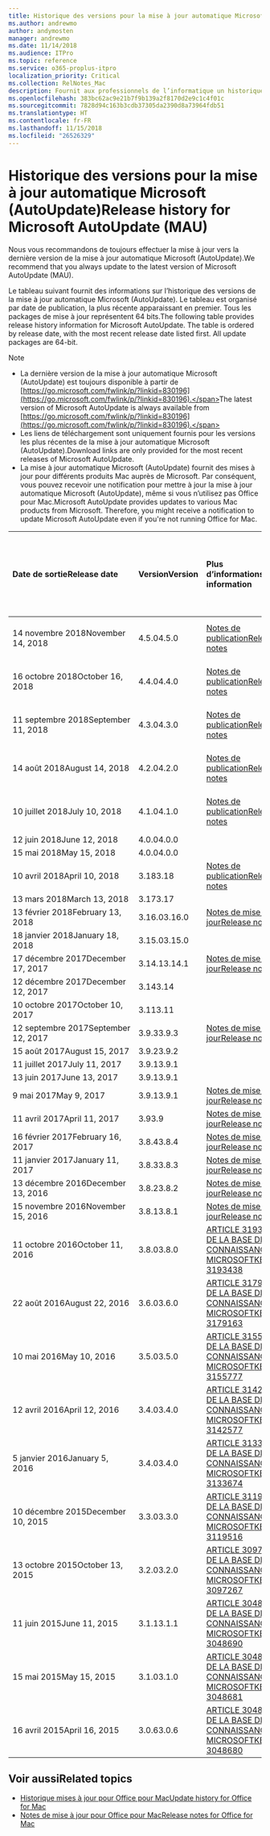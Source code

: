 ```yaml
---
title: Historique des versions pour la mise à jour automatique Microsoft (AutoUpdate)
ms.author: andrewmo
author: andymosten
manager: andrewmo
ms.date: 11/14/2018
ms.audience: ITPro
ms.topic: reference
ms.service: o365-proplus-itpro
localization_priority: Critical
ms.collection: RelNotes_Mac
description: Fournit aux professionnels de l’informatique un historique des versions pour la mise à jour automatique Microsoft (AutoUpdate)
ms.openlocfilehash: 383bc62ac9e21b7f9b139a2f8170d2e9c1c4f01c
ms.sourcegitcommit: 7828d94c163b3cdb37305da2390d8a73964fdb51
ms.translationtype: HT
ms.contentlocale: fr-FR
ms.lasthandoff: 11/15/2018
ms.locfileid: "26526329"
---
```

# <a name="release-history-for-microsoft-autoupdate-mau"></a><span data-ttu-id="7c36a-103">Historique des versions pour la mise à jour automatique Microsoft (AutoUpdate)</span><span class="sxs-lookup"><span data-stu-id="7c36a-103">Release history for Microsoft AutoUpdate (MAU)</span></span>
 
<span data-ttu-id="7c36a-104">Nous vous recommandons de toujours effectuer la mise à jour vers la dernière version de la mise à jour automatique Microsoft (AutoUpdate).</span><span class="sxs-lookup"><span data-stu-id="7c36a-104">We recommend that you always update to the latest version of Microsoft AutoUpdate (MAU).</span></span>

<span data-ttu-id="7c36a-p101">Le tableau suivant fournit des informations sur l’historique des versions de la mise à jour automatique Microsoft (AutoUpdate). Le tableau est organisé par date de publication, la plus récente apparaissant en premier. Tous les packages de mise à jour représentent 64 bits.</span><span class="sxs-lookup"><span data-stu-id="7c36a-p101">The following table provides release history information for Microsoft AutoUpdate. The table is ordered by release date, with the most recent release date listed first. All update packages are 64-bit.</span></span>


> [!NOTE]
> - <span data-ttu-id="7c36a-108">La dernière version de la mise à jour automatique Microsoft (AutoUpdate) est toujours disponible à partir de [https://go.microsoft.com/fwlink/p/?linkid=830196](https://go.microsoft.com/fwlink/p/?linkid=830196).</span><span class="sxs-lookup"><span data-stu-id="7c36a-108">The latest version of Microsoft AutoUpdate is always available from [https://go.microsoft.com/fwlink/p/?linkid=830196](https://go.microsoft.com/fwlink/p/?linkid=830196).</span></span>
> - <span data-ttu-id="7c36a-109">Les liens de téléchargement sont uniquement fournis pour les versions les plus récentes de la mise à jour automatique Microsoft (AutoUpdate).</span><span class="sxs-lookup"><span data-stu-id="7c36a-109">Download links are only provided for the most recent releases of Microsoft AutoUpdate.</span></span>
> - <span data-ttu-id="7c36a-p102">La mise à jour automatique Microsoft (AutoUpdate) fournit des mises à jour pour différents produits Mac auprès de Microsoft. Par conséquent, vous pouvez recevoir une notification pour mettre à jour la mise à jour automatique Microsoft (AutoUpdate), même si vous n’utilisez pas Office pour Mac.</span><span class="sxs-lookup"><span data-stu-id="7c36a-p102">Microsoft AutoUpdate provides updates to various Mac products from Microsoft. Therefore, you might receive a notification to update Microsoft AutoUpdate even if you're not running Office for Mac.</span></span>
  
|<span data-ttu-id="7c36a-112">**Date de sortie**</span><span class="sxs-lookup"><span data-stu-id="7c36a-112">**Release date**</span></span>|<span data-ttu-id="7c36a-113">**Version**</span><span class="sxs-lookup"><span data-stu-id="7c36a-113">**Version**</span></span>|<span data-ttu-id="7c36a-114">**Plus d’informations**</span><span class="sxs-lookup"><span data-stu-id="7c36a-114">**More information**</span></span>|<span data-ttu-id="7c36a-115">**Lien de téléchargement du package de mise à jour**</span><span class="sxs-lookup"><span data-stu-id="7c36a-115">**Download link for the update package**</span></span>|
|:-----|:-----|:-----|:-----|
|<span data-ttu-id="7c36a-116">14 novembre 2018</span><span class="sxs-lookup"><span data-stu-id="7c36a-116">November 14, 2018</span></span> <br/> |<span data-ttu-id="7c36a-117">4.5.0</span><span class="sxs-lookup"><span data-stu-id="7c36a-117">4.5.0</span></span> <br/> |[<span data-ttu-id="7c36a-118">Notes de publication</span><span class="sxs-lookup"><span data-stu-id="7c36a-118">Release notes</span></span>](release-notes-office-for-mac.md#november-2018-release) <br/> |[<span data-ttu-id="7c36a-119">Télécharger MAU 4.5.0</span><span class="sxs-lookup"><span data-stu-id="7c36a-119">Download MAU 4.1.0</span></span>](https://go.microsoft.com/fwlink/p/?linkid=830196) <br/> |
|<span data-ttu-id="7c36a-120">16 octobre 2018</span><span class="sxs-lookup"><span data-stu-id="7c36a-120">October 16, 2018</span></span> <br/> |<span data-ttu-id="7c36a-121">4.4.0</span><span class="sxs-lookup"><span data-stu-id="7c36a-121">4.4.0</span></span> <br/> |[<span data-ttu-id="7c36a-122">Notes de publication</span><span class="sxs-lookup"><span data-stu-id="7c36a-122">Release notes</span></span>](release-notes-office-for-mac.md#october-2018-release) <br/> |[<span data-ttu-id="7c36a-123">Télécharger MAU 4.4.0</span><span class="sxs-lookup"><span data-stu-id="7c36a-123">Download MAU 4.1.0</span></span>](https://go.microsoft.com/fwlink/p/?linkid=830196) <br/> |
|<span data-ttu-id="7c36a-124">11 septembre 2018</span><span class="sxs-lookup"><span data-stu-id="7c36a-124">September 11, 2018</span></span>  <br/> |<span data-ttu-id="7c36a-125">4.3.0</span><span class="sxs-lookup"><span data-stu-id="7c36a-125">4.3.0</span></span>  <br/> |[<span data-ttu-id="7c36a-126">Notes de publication</span><span class="sxs-lookup"><span data-stu-id="7c36a-126">Release notes</span></span>](release-notes-office-for-mac.md#september-2018-release) <br/> |[<span data-ttu-id="7c36a-127">Télécharger MAU 4.3.0</span><span class="sxs-lookup"><span data-stu-id="7c36a-127">Download MAU 4.1.0</span></span>](https://officecdn.microsoft.com/pr/C1297A47-86C4-4C1F-97FA-950631F94777/OfficeMac/Microsoft_AutoUpdate_4.3.18090901_Updater.pkg) <br/> |
|<span data-ttu-id="7c36a-128">14 août 2018</span><span class="sxs-lookup"><span data-stu-id="7c36a-128">August 14, 2018</span></span>  <br/> |<span data-ttu-id="7c36a-129">4.2.0</span><span class="sxs-lookup"><span data-stu-id="7c36a-129">4.2.0</span></span>  <br/> |[<span data-ttu-id="7c36a-130">Notes de publication</span><span class="sxs-lookup"><span data-stu-id="7c36a-130">Release notes</span></span>](release-notes-office-for-mac.md#august-2018-release) <br/> |[<span data-ttu-id="7c36a-131">Télécharger MAU 4.2.0</span><span class="sxs-lookup"><span data-stu-id="7c36a-131">Download MAU 4.1.0</span></span>](https://officecdn.microsoft.com/pr/C1297A47-86C4-4C1F-97FA-950631F94777/OfficeMac/Microsoft_AutoUpdate_4.2.18081201_Updater.pkg) <br/> |
|<span data-ttu-id="7c36a-132">10 juillet 2018</span><span class="sxs-lookup"><span data-stu-id="7c36a-132">July 10, 2018</span></span>  <br/> |<span data-ttu-id="7c36a-133">4.1.0</span><span class="sxs-lookup"><span data-stu-id="7c36a-133">4.1.0</span></span>  <br/> |[<span data-ttu-id="7c36a-134">Notes de publication</span><span class="sxs-lookup"><span data-stu-id="7c36a-134">Release notes</span></span>](release-notes-office-for-mac.md#july-2018-release) <br/> |[<span data-ttu-id="7c36a-135">Télécharger MAU 4.1.0</span><span class="sxs-lookup"><span data-stu-id="7c36a-135">Download MAU 4.1.0</span></span>](https://officecdn.microsoft.com/pr/C1297A47-86C4-4C1F-97FA-950631F94777/OfficeMac/Microsoft_AutoUpdate_4.1.18070902_Updater.pkg) <br/> |
|<span data-ttu-id="7c36a-136">12 juin 2018</span><span class="sxs-lookup"><span data-stu-id="7c36a-136">June 12, 2018</span></span>  <br/> |<span data-ttu-id="7c36a-137">4.0.0</span><span class="sxs-lookup"><span data-stu-id="7c36a-137">4.0.0</span></span>  <br/> |||
|<span data-ttu-id="7c36a-138">15 mai 2018</span><span class="sxs-lookup"><span data-stu-id="7c36a-138">May 15, 2018</span></span>  <br/> |<span data-ttu-id="7c36a-139">4.0.0</span><span class="sxs-lookup"><span data-stu-id="7c36a-139">4.0.0</span></span>  <br/> |||
|<span data-ttu-id="7c36a-140">10 avril 2018</span><span class="sxs-lookup"><span data-stu-id="7c36a-140">April 10, 2018</span></span>  <br/> |<span data-ttu-id="7c36a-141">3.18</span><span class="sxs-lookup"><span data-stu-id="7c36a-141">3.18</span></span>  <br/> |[<span data-ttu-id="7c36a-142">Notes de publication</span><span class="sxs-lookup"><span data-stu-id="7c36a-142">Release notes</span></span>](release-notes-office-for-mac.md#april-2018-release) <br/> ||
|<span data-ttu-id="7c36a-143">13 mars 2018</span><span class="sxs-lookup"><span data-stu-id="7c36a-143">March 13, 2018</span></span>  <br/> |<span data-ttu-id="7c36a-144">3.17</span><span class="sxs-lookup"><span data-stu-id="7c36a-144">3.17</span></span>  <br/> |||
|<span data-ttu-id="7c36a-145">13 février 2018</span><span class="sxs-lookup"><span data-stu-id="7c36a-145">February 13, 2018</span></span>  <br/> |<span data-ttu-id="7c36a-146">3.16.0</span><span class="sxs-lookup"><span data-stu-id="7c36a-146">3.16.0</span></span>  <br/> |[<span data-ttu-id="7c36a-147">Notes de mise à jour</span><span class="sxs-lookup"><span data-stu-id="7c36a-147">Release notes</span></span>](release-notes-office-for-mac.md#february-2018-release) <br/> | <br/> |
|<span data-ttu-id="7c36a-148">18 janvier 2018</span><span class="sxs-lookup"><span data-stu-id="7c36a-148">January 18, 2018</span></span>  <br/> |<span data-ttu-id="7c36a-149">3.15.0</span><span class="sxs-lookup"><span data-stu-id="7c36a-149">3.15.0</span></span>  <br/> |<br/> |
|<span data-ttu-id="7c36a-150">17 décembre 2017</span><span class="sxs-lookup"><span data-stu-id="7c36a-150">December 17, 2017</span></span>  <br/> |<span data-ttu-id="7c36a-151">3.14.1</span><span class="sxs-lookup"><span data-stu-id="7c36a-151">3.14.1</span></span>  <br/> |[<span data-ttu-id="7c36a-152">Notes de mise à jour</span><span class="sxs-lookup"><span data-stu-id="7c36a-152">Release notes</span></span>](release-notes-office-for-mac.md#december-2017-release) <br/> | <br/> |
|<span data-ttu-id="7c36a-153">12 décembre 2017</span><span class="sxs-lookup"><span data-stu-id="7c36a-153">December 12, 2017</span></span>  <br/> |<span data-ttu-id="7c36a-154">3.14</span><span class="sxs-lookup"><span data-stu-id="7c36a-154">3.14</span></span>  <br/> ||  <br/> |
|<span data-ttu-id="7c36a-155">10 octobre 2017</span><span class="sxs-lookup"><span data-stu-id="7c36a-155">October 10, 2017</span></span>  <br/> |<span data-ttu-id="7c36a-156">3.11</span><span class="sxs-lookup"><span data-stu-id="7c36a-156">3.11</span></span>  <br/> ||<br/> |
|<span data-ttu-id="7c36a-157">12 septembre 2017</span><span class="sxs-lookup"><span data-stu-id="7c36a-157">September 12, 2017</span></span>  <br/> |<span data-ttu-id="7c36a-158">3.9.3</span><span class="sxs-lookup"><span data-stu-id="7c36a-158">3.9.3</span></span>  <br/> |[<span data-ttu-id="7c36a-159">Notes de mise à jour</span><span class="sxs-lookup"><span data-stu-id="7c36a-159">Release notes</span></span>](release-notes-office-for-mac.md#september-2017-release) <br/> |<br/> |
|<span data-ttu-id="7c36a-160">15 août 2017</span><span class="sxs-lookup"><span data-stu-id="7c36a-160">August 15, 2017</span></span>  <br/> |<span data-ttu-id="7c36a-161">3.9.2</span><span class="sxs-lookup"><span data-stu-id="7c36a-161">3.9.2</span></span>  <br/> || <br/> |
|<span data-ttu-id="7c36a-162">11 juillet 2017</span><span class="sxs-lookup"><span data-stu-id="7c36a-162">July 11, 2017</span></span>  <br/> |<span data-ttu-id="7c36a-163">3.9.1</span><span class="sxs-lookup"><span data-stu-id="7c36a-163">3.9.1</span></span>  <br/> || <br/> |
|<span data-ttu-id="7c36a-164">13 juin 2017</span><span class="sxs-lookup"><span data-stu-id="7c36a-164">June 13, 2017</span></span>  <br/> |<span data-ttu-id="7c36a-165">3.9.1</span><span class="sxs-lookup"><span data-stu-id="7c36a-165">3.9.1</span></span>  <br/> || <br/> |
|<span data-ttu-id="7c36a-166">9 mai 2017</span><span class="sxs-lookup"><span data-stu-id="7c36a-166">May 9, 2017</span></span>  <br/> |<span data-ttu-id="7c36a-167">3.9.1</span><span class="sxs-lookup"><span data-stu-id="7c36a-167">3.9.1</span></span>  <br/> |[<span data-ttu-id="7c36a-168">Notes de mise à jour</span><span class="sxs-lookup"><span data-stu-id="7c36a-168">Release notes</span></span>](release-notes-office-for-mac.md#may-2017-release) <br/> | <br/> |
|<span data-ttu-id="7c36a-169">11 avril 2017</span><span class="sxs-lookup"><span data-stu-id="7c36a-169">April 11, 2017</span></span>  <br/> |<span data-ttu-id="7c36a-170">3.9</span><span class="sxs-lookup"><span data-stu-id="7c36a-170">3.9</span></span>  <br/> |[<span data-ttu-id="7c36a-171">Notes de mise à jour</span><span class="sxs-lookup"><span data-stu-id="7c36a-171">Release notes</span></span>](release-notes-office-for-mac.md#april-2017-release) <br/> |  <br/> |
|<span data-ttu-id="7c36a-172">16 février 2017</span><span class="sxs-lookup"><span data-stu-id="7c36a-172">February 16, 2017</span></span>  <br/> |<span data-ttu-id="7c36a-173">3.8.4</span><span class="sxs-lookup"><span data-stu-id="7c36a-173">3.8.4</span></span>  <br/> |[<span data-ttu-id="7c36a-174">Notes de mise à jour</span><span class="sxs-lookup"><span data-stu-id="7c36a-174">Release notes</span></span>](release-notes-office-for-mac.md#february-2017-release) <br/> | <br/> |
|<span data-ttu-id="7c36a-175">11 janvier 2017</span><span class="sxs-lookup"><span data-stu-id="7c36a-175">January 11, 2017</span></span>  <br/> |<span data-ttu-id="7c36a-176">3.8.3</span><span class="sxs-lookup"><span data-stu-id="7c36a-176">3.8.3</span></span>  <br/> |[<span data-ttu-id="7c36a-177">Notes de mise à jour</span><span class="sxs-lookup"><span data-stu-id="7c36a-177">Release notes</span></span>](release-notes-office-for-mac.md#january-2017-release) <br/> | <br/> |
|<span data-ttu-id="7c36a-178">13 décembre 2016</span><span class="sxs-lookup"><span data-stu-id="7c36a-178">December 13, 2016</span></span>  <br/> |<span data-ttu-id="7c36a-179">3.8.2</span><span class="sxs-lookup"><span data-stu-id="7c36a-179">3.8.2</span></span>  <br/> |[<span data-ttu-id="7c36a-180">Notes de mise à jour</span><span class="sxs-lookup"><span data-stu-id="7c36a-180">Release notes</span></span>](release-notes-office-for-mac.md#december-2016-release) <br/> | <br/> |
|<span data-ttu-id="7c36a-181">15 novembre 2016</span><span class="sxs-lookup"><span data-stu-id="7c36a-181">November 15, 2016</span></span>  <br/> |<span data-ttu-id="7c36a-182">3.8.1</span><span class="sxs-lookup"><span data-stu-id="7c36a-182">3.8.1</span></span>  <br/> |[<span data-ttu-id="7c36a-183">Notes de mise à jour</span><span class="sxs-lookup"><span data-stu-id="7c36a-183">Release notes</span></span>](release-notes-office-for-mac.md#november-2016-release) <br/> | <br/> |
|<span data-ttu-id="7c36a-184">11 octobre 2016</span><span class="sxs-lookup"><span data-stu-id="7c36a-184">October 11, 2016</span></span>  <br/> |<span data-ttu-id="7c36a-185">3.8.0</span><span class="sxs-lookup"><span data-stu-id="7c36a-185">3.8.0</span></span>  <br/> |[<span data-ttu-id="7c36a-186">ARTICLE 3193438 DE LA BASE DE CONNAISSANCES MICROSOFT</span><span class="sxs-lookup"><span data-stu-id="7c36a-186">KB 3193438</span></span>](https://support.microsoft.com/kb/3193438) <br/> | <br/> |
|<span data-ttu-id="7c36a-187">22 août 2016</span><span class="sxs-lookup"><span data-stu-id="7c36a-187">August 22, 2016</span></span>  <br/> |<span data-ttu-id="7c36a-188">3.6.0</span><span class="sxs-lookup"><span data-stu-id="7c36a-188">3.6.0</span></span>  <br/> |[<span data-ttu-id="7c36a-189">ARTICLE 3179163 DE LA BASE DE CONNAISSANCES MICROSOFT</span><span class="sxs-lookup"><span data-stu-id="7c36a-189">KB 3179163</span></span>](https://support.microsoft.com/kb/3179163) <br/> | <br/> |
|<span data-ttu-id="7c36a-190">10 mai 2016</span><span class="sxs-lookup"><span data-stu-id="7c36a-190">May 10, 2016</span></span>  <br/> |<span data-ttu-id="7c36a-191">3.5.0</span><span class="sxs-lookup"><span data-stu-id="7c36a-191">3.5.0</span></span>  <br/> |[<span data-ttu-id="7c36a-192">ARTICLE 3155777 DE LA BASE DE CONNAISSANCES MICROSOFT</span><span class="sxs-lookup"><span data-stu-id="7c36a-192">KB 3155777</span></span>](https://support.microsoft.com/kb/3155777) <br/> | <br/> |
|<span data-ttu-id="7c36a-193">12 avril 2016</span><span class="sxs-lookup"><span data-stu-id="7c36a-193">April 12, 2016</span></span>  <br/> |<span data-ttu-id="7c36a-194">3.4.0</span><span class="sxs-lookup"><span data-stu-id="7c36a-194">3.4.0</span></span>  <br/> |[<span data-ttu-id="7c36a-195">ARTICLE 3142577 DE LA BASE DE CONNAISSANCES MICROSOFT</span><span class="sxs-lookup"><span data-stu-id="7c36a-195">KB 3142577</span></span>](https://support.microsoft.com/kb/3142577) <br/> | <br/> |
|<span data-ttu-id="7c36a-196">5 janvier 2016</span><span class="sxs-lookup"><span data-stu-id="7c36a-196">January 5, 2016</span></span>  <br/> |<span data-ttu-id="7c36a-197">3.4.0</span><span class="sxs-lookup"><span data-stu-id="7c36a-197">3.4.0</span></span>  <br/> |[<span data-ttu-id="7c36a-198">ARTICLE 3133674 DE LA BASE DE CONNAISSANCES MICROSOFT</span><span class="sxs-lookup"><span data-stu-id="7c36a-198">KB 3133674</span></span>](https://support.microsoft.com/kb/3133674) <br/> | <br/> |
|<span data-ttu-id="7c36a-199">10 décembre 2015</span><span class="sxs-lookup"><span data-stu-id="7c36a-199">December 10, 2015</span></span>  <br/> |<span data-ttu-id="7c36a-200">3.3.0</span><span class="sxs-lookup"><span data-stu-id="7c36a-200">3.3.0</span></span>  <br/> |[<span data-ttu-id="7c36a-201">ARTICLE 3119516 DE LA BASE DE CONNAISSANCES MICROSOFT</span><span class="sxs-lookup"><span data-stu-id="7c36a-201">KB 3119516</span></span>](https://support.microsoft.com/kb/3119516) <br/> | <br/> |
|<span data-ttu-id="7c36a-202">13 octobre 2015</span><span class="sxs-lookup"><span data-stu-id="7c36a-202">October 13, 2015</span></span>  <br/> |<span data-ttu-id="7c36a-203">3.2.0</span><span class="sxs-lookup"><span data-stu-id="7c36a-203">3.2.0</span></span>  <br/> |[<span data-ttu-id="7c36a-204">ARTICLE 3097267 DE LA BASE DE CONNAISSANCES MICROSOFT</span><span class="sxs-lookup"><span data-stu-id="7c36a-204">KB 3097267</span></span>](https://support.microsoft.com/kb/3097267) <br/> | <br/> |
|<span data-ttu-id="7c36a-205">11 juin 2015</span><span class="sxs-lookup"><span data-stu-id="7c36a-205">June 11, 2015</span></span>  <br/> |<span data-ttu-id="7c36a-206">3.1.1</span><span class="sxs-lookup"><span data-stu-id="7c36a-206">3.1.1</span></span>  <br/> |[<span data-ttu-id="7c36a-207">ARTICLE 3048690 DE LA BASE DE CONNAISSANCES MICROSOFT</span><span class="sxs-lookup"><span data-stu-id="7c36a-207">KB 3048690</span></span>](https://support.microsoft.com/kb/3048690) <br/> | <br/> |
|<span data-ttu-id="7c36a-208">15 mai 2015</span><span class="sxs-lookup"><span data-stu-id="7c36a-208">May 15, 2015</span></span>  <br/> |<span data-ttu-id="7c36a-209">3.1.0</span><span class="sxs-lookup"><span data-stu-id="7c36a-209">3.1.0</span></span>  <br/> |[<span data-ttu-id="7c36a-210">ARTICLE 3048681 DE LA BASE DE CONNAISSANCES MICROSOFT</span><span class="sxs-lookup"><span data-stu-id="7c36a-210">KB 3048681</span></span>](https://support.microsoft.com/kb/3048681) <br/> | <br/> |
|<span data-ttu-id="7c36a-211">16 avril 2015</span><span class="sxs-lookup"><span data-stu-id="7c36a-211">April 16, 2015</span></span>  <br/> |<span data-ttu-id="7c36a-212">3.0.6</span><span class="sxs-lookup"><span data-stu-id="7c36a-212">3.0.6</span></span>  <br/> |[<span data-ttu-id="7c36a-213">ARTICLE 3048680 DE LA BASE DE CONNAISSANCES MICROSOFT</span><span class="sxs-lookup"><span data-stu-id="7c36a-213">KB 3048680</span></span>](https://support.microsoft.com/kb/3048680) <br/> | <br/> |

## <a name="related-topics"></a><span data-ttu-id="7c36a-214">Voir aussi</span><span class="sxs-lookup"><span data-stu-id="7c36a-214">Related topics</span></span>

- [<span data-ttu-id="7c36a-215">Historique mises à jour pour Office pour Mac</span><span class="sxs-lookup"><span data-stu-id="7c36a-215">Update history for Office for Mac</span></span>](update-history-office-for-mac.md)
- [<span data-ttu-id="7c36a-216">Notes de mise à jour pour Office pour Mac</span><span class="sxs-lookup"><span data-stu-id="7c36a-216">Release notes for Office for Mac</span></span>](release-notes-office-for-mac.md) 
